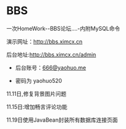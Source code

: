 # BBS

一次HomeWork--BBS论坛....-内附MySQL命令

演示网址：http://bbs.ximcx.cn

后台地址:http://bbs.ximcx.cn/admin

* 后台账号：666@yaohuo.me

* 密码为   yaohuo520

11.11日,修复背景图片问题

11.15日:增加畅言评论功能

11.19日使用JavaBean封装所有数据库连接页面